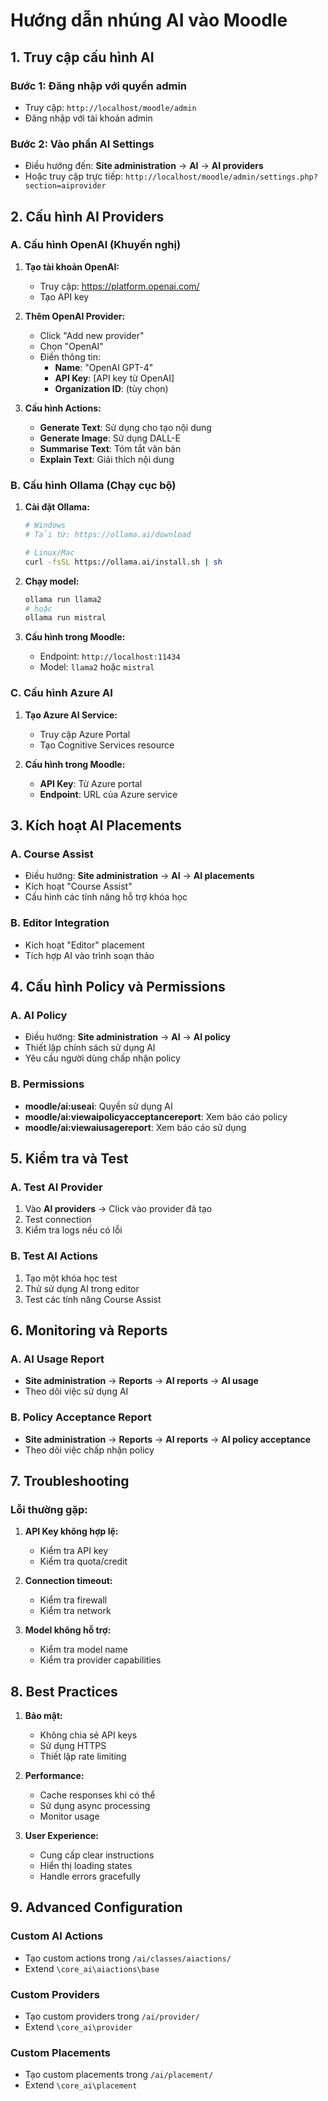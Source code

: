 # Hướng dẫn nhúng AI vào Moodle

## 1. Truy cập cấu hình AI

### Bước 1: Đăng nhập với quyền admin
- Truy cập: `http://localhost/moodle/admin`
- Đăng nhập với tài khoản admin

### Bước 2: Vào phần AI Settings
- Điều hướng đến: **Site administration** → **AI** → **AI providers**
- Hoặc truy cập trực tiếp: `http://localhost/moodle/admin/settings.php?section=aiprovider`

## 2. Cấu hình AI Providers

### A. Cấu hình OpenAI (Khuyến nghị)

1. **Tạo tài khoản OpenAI:**
   - Truy cập: https://platform.openai.com/
   - Tạo API key

2. **Thêm OpenAI Provider:**
   - Click "Add new provider"
   - Chọn "OpenAI"
   - Điền thông tin:
     - **Name**: "OpenAI GPT-4"
     - **API Key**: [API key từ OpenAI]
     - **Organization ID**: (tùy chọn)

3. **Cấu hình Actions:**
   - **Generate Text**: Sử dụng cho tạo nội dung
   - **Generate Image**: Sử dụng DALL-E
   - **Summarise Text**: Tóm tắt văn bản
   - **Explain Text**: Giải thích nội dung

### B. Cấu hình Ollama (Chạy cục bộ)

1. **Cài đặt Ollama:**
   ```bash
   # Windows
   # Tải từ: https://ollama.ai/download
   
   # Linux/Mac
   curl -fsSL https://ollama.ai/install.sh | sh
   ```

2. **Chạy model:**
   ```bash
   ollama run llama2
   # hoặc
   ollama run mistral
   ```

3. **Cấu hình trong Moodle:**
   - Endpoint: `http://localhost:11434`
   - Model: `llama2` hoặc `mistral`

### C. Cấu hình Azure AI

1. **Tạo Azure AI Service:**
   - Truy cập Azure Portal
   - Tạo Cognitive Services resource

2. **Cấu hình trong Moodle:**
   - **API Key**: Từ Azure portal
   - **Endpoint**: URL của Azure service

## 3. Kích hoạt AI Placements

### A. Course Assist
- Điều hướng: **Site administration** → **AI** → **AI placements**
- Kích hoạt "Course Assist"
- Cấu hình các tính năng hỗ trợ khóa học

### B. Editor Integration
- Kích hoạt "Editor" placement
- Tích hợp AI vào trình soạn thảo

## 4. Cấu hình Policy và Permissions

### A. AI Policy
- Điều hướng: **Site administration** → **AI** → **AI policy**
- Thiết lập chính sách sử dụng AI
- Yêu cầu người dùng chấp nhận policy

### B. Permissions
- **moodle/ai:useai**: Quyền sử dụng AI
- **moodle/ai:viewaipolicyacceptancereport**: Xem báo cáo policy
- **moodle/ai:viewaiusagereport**: Xem báo cáo sử dụng

## 5. Kiểm tra và Test

### A. Test AI Provider
1. Vào **AI providers** → Click vào provider đã tạo
2. Test connection
3. Kiểm tra logs nếu có lỗi

### B. Test AI Actions
1. Tạo một khóa học test
2. Thử sử dụng AI trong editor
3. Test các tính năng Course Assist

## 6. Monitoring và Reports

### A. AI Usage Report
- **Site administration** → **Reports** → **AI reports** → **AI usage**
- Theo dõi việc sử dụng AI

### B. Policy Acceptance Report
- **Site administration** → **Reports** → **AI reports** → **AI policy acceptance**
- Theo dõi việc chấp nhận policy

## 7. Troubleshooting

### Lỗi thường gặp:

1. **API Key không hợp lệ:**
   - Kiểm tra API key
   - Kiểm tra quota/credit

2. **Connection timeout:**
   - Kiểm tra firewall
   - Kiểm tra network

3. **Model không hỗ trợ:**
   - Kiểm tra model name
   - Kiểm tra provider capabilities

## 8. Best Practices

1. **Bảo mật:**
   - Không chia sẻ API keys
   - Sử dụng HTTPS
   - Thiết lập rate limiting

2. **Performance:**
   - Cache responses khi có thể
   - Sử dụng async processing
   - Monitor usage

3. **User Experience:**
   - Cung cấp clear instructions
   - Hiển thị loading states
   - Handle errors gracefully

## 9. Advanced Configuration

### Custom AI Actions
- Tạo custom actions trong `/ai/classes/aiactions/`
- Extend `\core_ai\aiactions\base`

### Custom Providers
- Tạo custom providers trong `/ai/provider/`
- Extend `\core_ai\provider`

### Custom Placements
- Tạo custom placements trong `/ai/placement/`
- Extend `\core_ai\placement`
